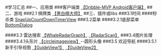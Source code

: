 #学习汇总
##一、应用类
###客户端类
[【Dribble-MVP Android客户端】](https://github.com/gatsbydhn/Peanut)
##二、游戏
###2.1 棋牌类
[【黑白棋大师】](https://github.com/laserwave/Reversi.git)
##三、插件或libs
###3.1时间
####秒杀类
[SnapUpCountDownTimerView](https://github.com/aesion/SnapUpCountDownTimerView)
###3.2菜单
####3.2.1底部菜单
[BottomDialog](https://github.com/Curzibn/BottomDialog)

####3.3 雷达搜索
[【WhaleRadarGraph】](https://github.com/SmallBlueWhale/WhaleRadarGraph)
[【RadarScan】](https://github.com/ImmortalZ/RadarScan)
###3.4图片处理
####3.4.1头形片
[【circleimageview】](https://github.com/hdodenhof/CircleImageView)--圆形头像
###3.5 欢迎导航
####3.5.1 新手引导视图
[【GuideView1】](https://github.com/laxian/GuideView)
[【GuideView2】](https://github.com/binIoter/GuideView)

